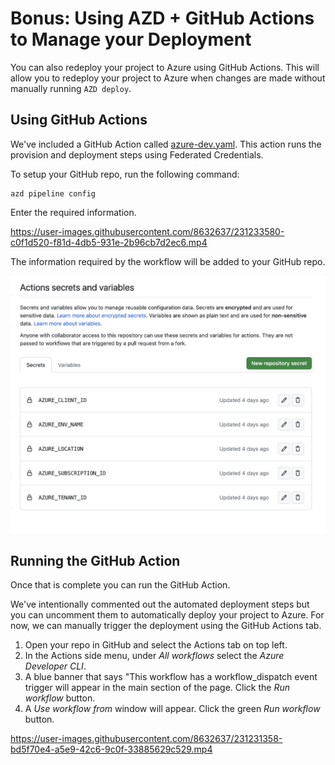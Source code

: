 # Bonus: Using AZD + GitHub Actions to Manage your Deployment

You can also redeploy your project to Azure using GitHub Actions. This will allow you to redeploy your project to Azure when changes are made without manually running `AZD deploy`.

## Using GitHub Actions

We've included a GitHub Action called [azure-dev.yaml](../.github/workflows/azure-dev.yaml). This action runs the provision and deployment steps using Federated Credentials.

To setup your GitHub repo, run the following command:

```shell
azd pipeline config
```

Enter the required information. 

https://user-images.githubusercontent.com/8632637/231233580-c0f1d520-f81d-4db5-931e-2b96cb7d2ec6.mp4


The information required by the workflow will be added to your GitHub repo.

![GitHub Actions Secrets and Variables](../assets/action-secrets-and-vars.png)

## Running the GitHub Action

Once that is complete you can run the GitHub Action.

We've intentionally commented out the automated deployment steps but you can uncomment them to automatically deploy your project to Azure. For now, we can manually trigger the deployment using the GitHub Actions tab.

1. Open your repo in GitHub and select the Actions tab on top left.
2. In the Actions side menu, under _All workflows_ select the _Azure Developer CLI_.
3. A blue banner that says "This workflow has a workflow_dispatch event trigger will appear in the main section of the page. Click the _Run workflow_ button.
4. A _Use workflow from_ window will appear. Click the green _Run workflow_ button. 

https://user-images.githubusercontent.com/8632637/231231358-bd5f70e4-a5e9-42c6-9c0f-33885629c529.mp4

